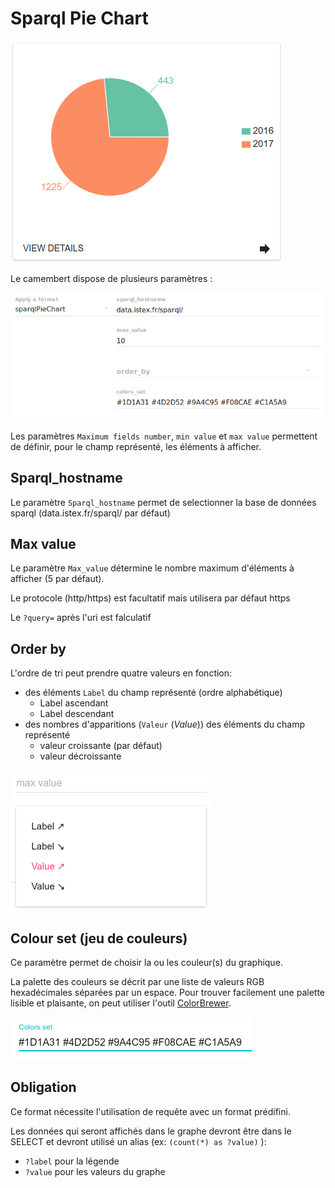 # Sparql Pie Chart

![Cammebert](/assets/FormatPieChart.png)

Le camembert dispose de plusieurs paramètres : 

![](/assets/Sparql_Pie_Chart_Admin.png)

Les paramètres `Maximum fields number`, `min value` et `max value` permettent de définir, pour le champ représenté, les éléments à afficher. 

## Sparql_hostname

Le paramètre `Sparql_hostname` permet de selectionner la base de données sparql \(data.istex.fr/sparql/ par défaut\)


## Max value

Le paramètre `Max_value` détermine le nombre maximum d'éléments à afficher \(5 par défaut\). 

Le protocole (http/https) est facultatif mais utilisera par défaut https

Le `?query=` après l'uri est falculatif 

## Order by

L'ordre de tri peut prendre quatre valeurs en fonction:

* des éléments `Label` du champ représenté \(ordre alphabétique\)
  * Label ascendant
  * Label descendant
* des nombres d'apparitions \(`Valeur` \(_Value_\)\) des éléments du champ représenté
  * valeur croissante \(par défaut\)
  * valeur décroissante

![Ordres de tri du format Pie Chart](/assets/FormatBarChartOrderBy.png)

## Colour set \(jeu de couleurs\)

Ce paramètre permet de choisir la ou les couleur\(s\) du graphique.

La palette des couleurs se décrit par une liste de valeurs RGB hexadécimales séparées par un espace. Pour trouver facilement une palette lisible et plaisante, on peut utiliser l'outil [ColorBrewer](http://colorbrewer2.org/).

![Champ de saisie des couleurs du format Pie Chart](/assets/FormatColorsSet.png)

## Obligation

Ce format nécessite l'utilisation de requête avec un format prédifini.

Les données qui seront affichés dans le graphe devront être dans le SELECT et devront utilisé un alias (ex: `(count(*) as ?value)` ): 
 * `?label` pour la légende
 * `?value` pour les valeurs du graphe






